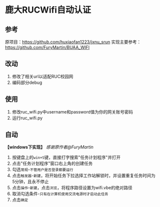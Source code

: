 # 鹿大RUCWifi自动认证

## 参考
原项目：https://github.com/huxiaofan1223/jxnu_srun
实现主要参考：https://github.com/FuryMartin/BUAA_WIFI

## 改动
1. 修改了相关url以适配RUC校园网
2. 编码部分debug

## 使用
1. 修改ruc_wifi.py中username和password值为你的网关账号密码
2. 运行ruc_wifi.py

## 自动
**【windows下实现】** *感谢原作者@FuryMartin*
1. 按键盘上的`win+S`键，直接打字搜索"任务计划程序"并打开
2. 点击"任务计划程序"窗口右上角的创建任务
3. 勾选`常规`-`不管用户是否登录都要运行`
4. 点击`触发器`-`新建`，将开始任务下拉选择工作站解锁时，并设置重复任务时间为5分钟，且永不停止
5. 点击`操作`-`新建`，点击`浏览`，将程序路径设置为wifi.vbe的绝对路径
6. 取消勾选条件-`只有在计算机使用交流电源时才启动此任务`
7. 点击`确定`
